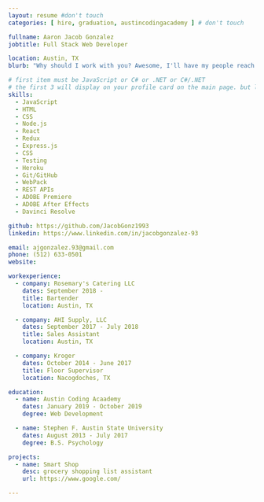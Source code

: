 ```yaml
---
layout: resume #don't touch
categories: [ hire, graduation, austincodingacademy ] # don't touch

fullname: Aaron Jacob Gonzalez
jobtitle: Full Stack Web Developer

location: Austin, TX
blurb: "Why should I work with you? Awesome, I'll have my people reach out."

# first item must be JavaScript or C# or .NET or C#/.NET
# the first 3 will display on your profile card on the main page. but list as many as you want, they will be all be visible on your individual profile page
skills:
  - JavaScript
  - HTML
  - CSS
  - Node.js
  - React
  - Redux
  - Express.js
  - CSS
  - Testing
  - Heroku
  - Git/GitHub
  - WebPack
  - REST APIs
  - ADOBE Premiere
  - ADOBE After Effects 
  - Davinci Resolve

github: https://github.com/JacobGonz1993
linkedin: https://www.linkedin.com/in/jacobgonzalez-93

email: ajgonzalez.93@gmail.com
phone: (512) 633-0501
website: 

workexperience:
  - company: Rosemary's Catering LLC
    dates: September 2018 - 
    title: Bartender
    location: Austin, TX

  - company: AHI Supply, LLC
    dates: September 2017 - July 2018
    title: Sales Assistant
    location: Austin, TX

  - company: Kroger
    dates: October 2014 - June 2017
    title: Floor Supervisor
    location: Nacogdoches, TX

education:
  - name: Austin Coding Acaademy
    dates: January 2019 - October 2019
    degree: Web Development

  - name: Stephen F. Austin State University
    dates: August 2013 - July 2017
    degree: B.S. Psychology

projects:
  - name: Smart Shop
    desc: grocery shopping list assistant
    url: https://www.google.com/ 

---
```

